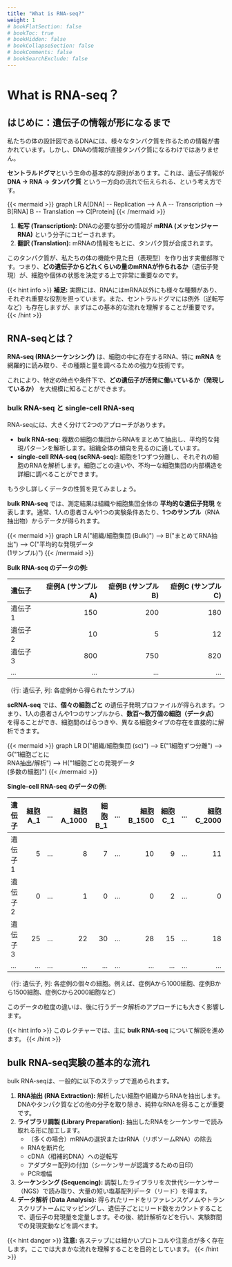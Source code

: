 ```yaml
---
title: "What is RNA-seq?"
weight: 1
# bookFlatSection: false
# bookToc: true
# bookHidden: false
# bookCollapseSection: false
# bookComments: false
# bookSearchExclude: false
---
```

# What is RNA-seq？

## はじめに：遺伝子の情報が形になるまで

私たちの体の設計図であるDNAには、様々なタンパク質を作るための情報が書かれています。しかし、DNAの情報が直接タンパク質になるわけではありません。

**セントラルドグマ**という生命の基本的な原則があります。これは、遺伝子情報が **DNA → RNA → タンパク質** という一方向の流れで伝えられる、という考え方です。

{{< mermaid >}}
graph LR
    A[DNA] -- Replication --> A
    A -- Transcription --> B[RNA]
    B -- Translation --> C[Protein]
{{< /mermaid >}}

1.  **転写 (Transcription):** DNAの必要な部分の情報が **mRNA (メッセンジャーRNA)** という分子にコピーされます。
2.  **翻訳 (Translation):** mRNAの情報をもとに、タンパク質が合成されます。

このタンパク質が、私たちの体の機能や見た目（表現型）を作り出す実働部隊です。つまり、**どの遺伝子からどれくらいの量のmRNAが作られるか**（遺伝子発現）が、細胞や個体の状態を決定する上で非常に重要なのです。

{{< hint info >}}
**補足:**
実際には、RNAにはmRNA以外にも様々な種類があり、それぞれ重要な役割を担っています。また、セントラルドグマには例外（逆転写など）も存在しますが、まずはこの基本的な流れを理解することが重要です。
{{< /hint >}}

## RNA-seqとは？

**RNA-seq (RNAシーケンシング)** は、細胞の中に存在するRNA、特に **mRNA** を網羅的に読み取り、その種類と量を調べるための強力な技術です。

これにより、特定の時点や条件下で、**どの遺伝子が活発に働いているか（発現しているか）** を大規模に知ることができます。

### bulk RNA-seq と single-cell RNA-seq

RNA-seqには、大きく分けて2つのアプローチがあります。

*   **bulk RNA-seq:** 複数の細胞の集団からRNAをまとめて抽出し、平均的な発現パターンを解析します。組織全体の傾向を見るのに適しています。
*   **single-cell RNA-seq (scRNA-seq):** 細胞を1つずつ分離し、それぞれの細胞のRNAを解析します。細胞ごとの違いや、不均一な細胞集団の内部構造を詳細に調べることができます。

もう少し詳しくデータの性質を見てみましょう。

**bulk RNA-seq** では、測定結果は組織や細胞集団全体の **平均的な遺伝子発現** を表します。通常、1人の患者さんや1つの実験条件あたり、**1つのサンプル**（RNA抽出物）からデータが得られます。

{{< mermaid >}}
graph LR
    A("組織/細胞集団 (Bulk)") --> B("まとめてRNA抽出") --> C("平均的な発現データ<br>(1サンプル)")
{{< /mermaid >}}

**Bulk RNA-seq のデータの例:**

| 遺伝子   | 症例A (サンプルA) | 症例B (サンプルB) | 症例C (サンプルC) |
| :------- | -----------: | -----------: | -----------: |
| 遺伝子1  |          150 |          200 |          180 |
| 遺伝子2  |           10 |            5 |           12 |
| 遺伝子3  |          800 |          750 |          820 |
| ...      |          ... |          ... |          ... |

（行: 遺伝子, 列: 各症例から得られたサンプル）

**scRNA-seq** では、**個々の細胞ごと** の遺伝子発現プロファイルが得られます。つまり、1人の患者さんや1つのサンプルから、**数百〜数万個の細胞（データ点）** を得ることができ、細胞間のばらつきや、異なる細胞タイプの存在を直接的に解析できます。

{{< mermaid >}}
graph LR
    D("組織/細胞集団 (sc)") --> E("1細胞ずつ分離") --> G("1細胞ごとに<br>RNA抽出/解析") --> H("1細胞ごとの発現データ<br>(多数の細胞)")
{{< /mermaid >}}

**Single-cell RNA-seq のデータの例:**

| 遺伝子   | 細胞A_1 | ... | 細胞A_1000 | 細胞B_1 | ... | 細胞B_1500 | 細胞C_1 | ... | 細胞C_2000 |
| :------- | ------: | :-: | ---------: | ------: | :-: | ---------: | ------: | :-: | ---------: |
| 遺伝子1  |       5 | ... |          8 |       7 | ... |         10 |       9 | ... |         11 |
| 遺伝子2  |       0 | ... |          1 |       0 | ... |          0 |       2 | ... |          0 |
| 遺伝子3  |      25 | ... |         22 |      30 | ... |         28 |      15 | ... |         18 |
| ...      |     ... | ... |        ... |     ... | ... |        ... |     ... | ... |        ... |

（行: 遺伝子, 列: 各症例の個々の細胞。例えば、症例Aから1000細胞、症例Bから1500細胞、症例Cから2000細胞など）

このデータの粒度の違いは、後に行うデータ解析のアプローチにも大きく影響します。


{{< hint info >}}
このレクチャーでは、主に **bulk RNA-seq** について解説を進めます。
{{< /hint >}}



## bulk RNA-seq実験の基本的な流れ

bulk RNA-seqは、一般的に以下のステップで進められます。

1.  **RNA抽出 (RNA Extraction):** 解析したい細胞や組織からRNAを抽出します。DNAやタンパク質などの他の分子を取り除き、純粋なRNAを得ることが重要です。
2.  **ライブラリ調製 (Library Preparation):** 抽出したRNAをシーケンサーで読み取れる形に加工します。
    *   （多くの場合）mRNAの選択またはrRNA（リボソームRNA）の除去
    *   RNAを断片化
    *   cDNA（相補的DNA）への逆転写
    *   アダプター配列の付加（シーケンサーが認識するための目印）
    *   PCR増幅
3.  **シーケンシング (Sequencing):** 調製したライブラリを次世代シーケンサー（NGS）で読み取り、大量の短い塩基配列データ（リード）を得ます。
4.  **データ解析 (Data Analysis):** 得られたリードをリファレンスゲノムやトランスクリプトームにマッピングし、遺伝子ごとにリード数をカウントすることで、遺伝子の発現量を定量します。その後、統計解析などを行い、実験群間での発現変動などを調べます。

{{< hint danger >}}
**注意:** 各ステップには細かいプロトコルや注意点が多く存在します。ここでは大まかな流れを理解することを目的としています。
{{< /hint >}}



